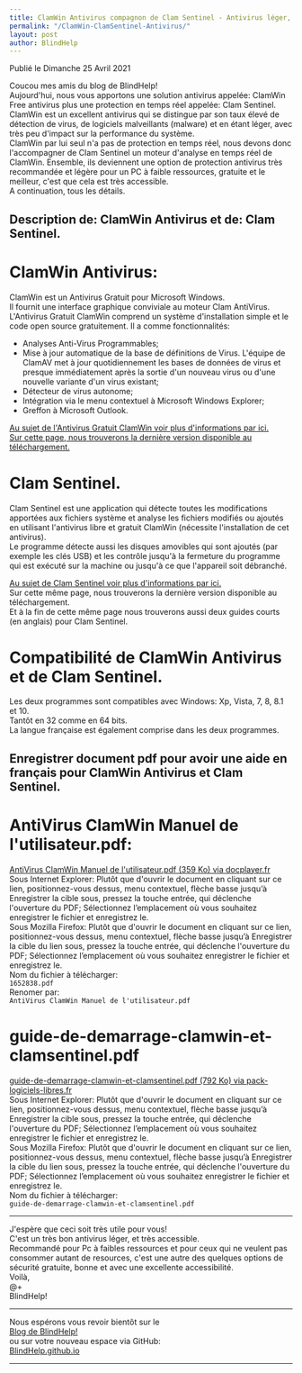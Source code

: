 ```yaml
---
title: ClamWin Antivirus compagnon de Clam Sentinel - Antivirus léger, efficace et accessible
permalink: "/ClamWin-ClamSentinel-Antivirus/"
layout: post
author: BlindHelp
---
```


<footer>Publié le Dimanche 25 Avril 2021</footer>


Coucou mes amis du blog de BlindHelp!  
Aujourd'hui, nous vous apportons une solution antivirus appelée: ClamWin Free antivirus plus une protection en temps réel appelée: Clam Sentinel.  
ClamWin est un excellent antivirus qui se distingue par son taux élevé de détection de virus, de logiciels malveillants (malware) et en étant léger, avec très peu d'impact sur la performance du système.  
ClamWin par lui seul n'a pas de protection en temps réel, nous devons donc l'accompagner de Clam Sentinel un moteur d'analyse en temps réel de ClamWin. Ensemble, ils deviennent une option de protection antivirus très recommandée et  légère pour un PC à faible ressources, gratuite et le meilleur, c'est que cela est très accessible.  
A continuation, tous les détails.  

## Description de: ClamWin Antivirus et de: Clam Sentinel.

# ClamWin Antivirus:

ClamWin est un Antivirus Gratuit pour Microsoft Windows.  
Il fournit une interface graphique conviviale au moteur Clam AntiVirus.  
L'Antivirus Gratuit ClamWin comprend un système d'installation simple et le code open source gratuitement. Il a comme fonctionnalités:  

* Analyses Anti-Virus Programmables;
* Mise à jour automatique de la base de définitions de Virus. L'équipe de ClamAV met à jour quotidiennement les bases de données de virus et presque immédiatement après la sortie d'un nouveau virus ou d'une nouvelle variante d'un virus existant; 
* Détecteur de virus autonome;
* Intégration via le menu contextuel à Microsoft Windows Explorer;
* Greffon à Microsoft Outlook.

[Au sujet de l'Antivirus Gratuit ClamWin voir plus d'informations par ici.](http://fr.clamwin.com/content/view/71/63/)  
[Sur cette page, nous trouverons la dernière version disponible au téléchargement.](http://fr.clamwin.com/content/view/18/46/)  

# Clam Sentinel.

Clam Sentinel est une application qui détecte toutes les modifications apportées aux fichiers système et analyse les fichiers modifiés ou ajoutés en utilisant l'antivirus libre et gratuit ClamWin (nécessite l'installation de cet antivirus).  
Le programme détecte aussi les disques amovibles qui sont ajoutés (par exemple les clés USB) et les contrôle jusqu'à la fermeture du programme qui est exécuté sur la machine ou jusqu'à ce que l'appareil soit débranché.  

[Au sujet de Clam Sentinel voir plus d'informations par ici.](http://clamsentinel.sourceforge.net/index.php?Lang=fr)  
Sur cette même page, nous trouverons la dernière version disponible au téléchargement.  
Et à la fin de cette même page nous trouverons  aussi deux guides courts (en anglais)  pour Clam Sentinel.  

# Compatibilité de ClamWin Antivirus et de Clam Sentinel.

Les deux programmes sont compatibles avec Windows: Xp, Vista, 7, 8, 8.1 et 10.  
Tantôt en 32 comme en 64 bits.  
La langue française est également comprise dans les deux programmes.  

## Enregistrer document pdf pour avoir une aide en français pour ClamWin Antivirus et Clam Sentinel.

# AntiVirus ClamWin Manuel de l'utilisateur.pdf:

[AntiVirus ClamWin Manuel de l'utilisateur.pdf (359 Ko) via docplayer.fr](https://docplayer.fr/storage/22/1652838/1619775921/wUyyUjhhIEh0wwiAvbv3QA/1652838.pdf)  
Sous Internet Explorer: Plutôt que d'ouvrir le document en cliquant sur ce lien, positionnez-vous dessus, menu contextuel, flèche basse jusqu’à Enregistrer la cible sous, pressez la touche entrée, qui déclenche l'ouverture du PDF; Sélectionnez l’emplacement où vous souhaitez enregistrer le fichier et enregistrez le.  
Sous Mozilla Firefox: Plutôt que d'ouvrir le document en cliquant sur ce lien, positionnez-vous dessus, menu contextuel, flèche basse jusqu’à Enregistrer la cible du lien sous, pressez la touche entrée, qui déclenche l'ouverture du PDF; Sélectionnez l’emplacement où vous souhaitez enregistrer le fichier et enregistrez le.  
Nom du fichier à télécharger:  
`1652838.pdf`  
Renomer par:  
`AntiVirus ClamWin Manuel de l'utilisateur.pdf`  

# guide-de-demarrage-clamwin-et-clamsentinel.pdf

[guide-de-demarrage-clamwin-et-clamsentinel.pdf (792 Ko) via pack-logiciels-libres.fr](https://www.pack-logiciels-libres.fr/IMG/pdf/guide-de-demarrage-clamwin-et-clamsentinel.pdf)  
Sous Internet Explorer: Plutôt que d'ouvrir le document en cliquant sur ce lien, positionnez-vous dessus, menu contextuel, flèche basse jusqu’à Enregistrer la cible sous, pressez la touche entrée, qui déclenche l'ouverture du PDF; Sélectionnez l’emplacement où vous souhaitez enregistrer le fichier et enregistrez le.  
Sous Mozilla Firefox: Plutôt que d'ouvrir le document en cliquant sur ce lien, positionnez-vous dessus, menu contextuel, flèche basse jusqu’à Enregistrer la cible du lien sous, pressez la touche entrée, qui déclenche l'ouverture du PDF; Sélectionnez l’emplacement où vous souhaitez enregistrer le fichier et enregistrez le.  
Nom du fichier à télécharger:  
`guide-de-demarrage-clamwin-et-clamsentinel.pdf`  

---

J'espère que ceci soit  très utile pour vous!  
C'est un très bon antivirus léger, et très accessible.  
Recommandé pour Pc à  faibles ressources et pour ceux qui ne veulent pas consommer autant de resources, c'est une autre des quelques options de sécurité gratuite, bonne et avec une excellente accessibilité.  
Voilà,  
@+  
BlindHelp!  

---

Nous espérons vous revoir bientôt sur le  
[Blog de BlindHelp!](http://blindhelp.blogspot.fr/)  
ou sur votre nouveau espace via GitHub:  
[BlindHelp.github.io](https://blindhelp.github.io)  

---